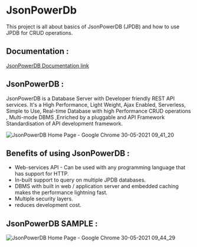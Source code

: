

# JsonPowerDb
This project is all about basics of JsonPowerDB (JPDB) and how to use JPDB for CRUD operations.  <br />


## Documentation :
[ JsonPowerDB Documentation link ](http://login2explore.com/jpdb/docs.html)

## JsonPowerDB :
JsonPowerDB is a Database Server with Developer friendly REST API services. It's a High Performance, Light Weight, Ajax Enabled, Serverless, Simple to Use, Real-time Database with high Performance CRUD operations , Multi-mode DBMS ,Enriched by a pluggable and API Framework Standardisation of API development framework.



![JsonPowerDB Home Page - Google Chrome 30-05-2021 09_41_20](https://user-images.githubusercontent.com/72348174/120091833-2c3f4d80-c12c-11eb-8e91-c3520b6495a8.png)


## Benefits of using JsonPowerDB :
* Web-services API - Can be used with any programming language that has support for HTTP.
* In-built support to query on multiple JPDB databases.
* DBMS with built in web / application server and embedded caching makes the performance lightning fast.
* Multiple security layers.
* reduces development cost. 

## JsonPowerDB SAMPLE :
![JsonPowerDB Home Page - Google Chrome 30-05-2021 09_44_29](https://user-images.githubusercontent.com/72348174/120091829-247fa900-c12c-11eb-8e52-3df277805d72.png)

